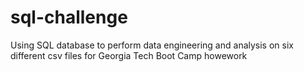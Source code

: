 # sql-challenge

Using SQL database to perform data engineering and analysis on six different csv files for
Georgia Tech Boot Camp howework
